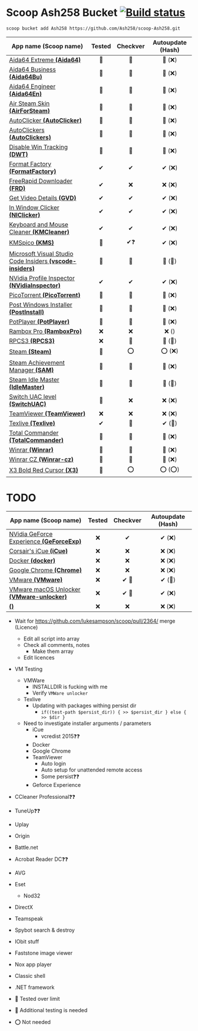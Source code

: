 # Scoop Ash258 Bucket [![Build status](https://ci.appveyor.com/api/projects/status/rfexd4x83q5thr55?svg=true)](https://ci.appveyor.com/project/Ash258/scoop-ash258)

`scoop bucket add Ash258 https://github.com/Ash258/scoop-Ash258.git`

| App name (Scoop name)                                                                 | Tested | Checkver | Autoupdate (Hash) |
| ------------------------------------------------------------------------------------- | :----: | :------: | :---------------: |
| [Aida64 Extreme **(Aida64)**](./Aida64.json)                                          | 💯     | 💯       | 💯 (❌)            |
| [Aida64 Business **(Aida64Bu)**](./Aida64Bu.json)                                     | 💯     | 💯       | 💯 (❌)            |
| [Aida64 Engineer **(Aida64En)**](./Aida64En.json)                                     | 💯     | 💯       | 💯 (❌)            |
| [Air Steam Skin **(AirForSteam)**](./AirForSteam.json)                                | 💯     | 💯       | 💯 (❌)            |
| [AutoClicker **(AutoClicker)**](./AutoClicker.json)                                   | 💯     | 💯       | 💯 (❌)            |
| [AutoClickers **(AutoClickers)**](./AutoClickers.json)                                | 💯     | 💯       | 💯 (❌)            |
| [Disable Win Tracking **(DWT)**](./DWT.json)                                          | 💯     | 💯       | 💯 (❌)            |
| [Format Factory **(FormatFactory)**](./FormatFactory.json)                            | ✔      | ✔        | ✔ (❌)             |
| [FreeRapid Downloader **(FRD)**](./FRD.json)                                          | ✔      | ❌        | ❌ (❌)             |
| [Get Video Details **(GVD)**](./GVD.json)                                             | ✔      | ✔        | ✔ (❌)             |
| [In Window Clicker **(NIClicker)**](./NIClicker.json)                                 | ✔      | ✔        | ✔ (❌)             |
| [Keyboard and Mouse Cleaner **(KMCleaner)**](./KMCleaner.json)                        | ✔      | ✔        | ✔ (❌)             |
| [KMSpico **(KMS)**](./KMS.json)                                                       | 💯     | ✔❓       | ✔ (❌)             |
| [Microsoft Visual Studio Code Insiders **(vscode-insiders)**](./vscode-insiders.json) | 💯     | 💯       | 💯 (💯)           |
| [NVidia Profile Inspector **(NVidiaInspector)**](./NVidiaInspector.json)              | ✔      | ✔        | ✔ (❌)             |
| [PicoTorrent **(PicoTorrent)**](./PicoTorrent.json)                                   | 💯     | 💯       | 💯 (❌)            |
| [Post Windows Installer **(PostInstall)**](./PostInstall.json)                        | 💯     | 💯       | 💯 (❌)            |
| [PotPlayer **(PotPlayer)**](./PotPlayer.json)                                         | 💯     | 💯       | 💯 (❌)            |
| [Rambox Pro **(RamboxPro)**](./RamboxPro.json)                                        | ❌      | ❌        | ❌ ()              |
| [RPCS3 **(RPCS3)**](./RPCS3.json)                                                     | ❌      | 💯       | 💯 (💯)           |
| [Steam **(Steam)**](./Steam.json)                                                     | 💯     | ⭕        | ⭕ (❌)             |
| [Steam Achievement Manager **(SAM)**](./SAM.json)                                     | 💯     | 💯       | 💯 (❌)            |
| [Steam Idle Master **(IdleMaster)**](./IdleMaster.json)                               | 💯     | 💯       | 💯 (💯)           |
| [Switch UAC level **(SwitchUAC)**](./SwitchUAC.json)                                  | 💯     | ❌        | ❌ (❌)             |
| [TeamViewer **(TeamViewer)**](./TeamViewer.json)                                      | ❌      | ❌        | ❌ (❌)             |
| [Texlive **(Texlive)**](./Texlive.json)                                               | ✔      | 💯       | ✔ (💯)            |
| [Total Commander **(TotalCommander)**](./TotalCommander.json)                         | 💯     | 💯       | 💯 (❌)            |
| [Winrar **(Winrar)**](./Winrar.json)                                                  | 💯     | 💯       | 💯 (❌)            |
| [Winrar CZ **(Winrar-cz)**](./Winrar-cz.json)                                         | 💯     | 💯       | 💯 (❌)            |
| [X3 Bold Red Cursor **(X3)**](./X3.json)                                              | 💯     | ⭕        | ⭕ (⭕)             |

# TODO

| App name (Scoop name)                                                      | Tested | Checkver | Autoupdate (Hash) |
| -------------------------------------------------------------------------- | :----: | :------: | :---------------: |
| [NVidia GeForce Experience **(GeForceExp)**](./TODO/GeForceExp.json)       | ❌      | ✔        | ✔ (❌)             |
| [Corsair's iCue **(iCue)**](./TODO/iCue.json)                              | ❌      | ❌        | ❌ (❌)             |
| [Docker **(docker)**](./TODO/docker.json)                                  | ❌      | ❌        | ❌ (❌)             |
| [Google Chrome **(Chrome)**](./TODO/Chrome.json)                           | ❌      | ❌        | ❌ (❌)             |
| [VMware **(VMware)**](./TODO/VMware.json)                                  | ❌      | ✔ 🔸     | ✔ (💯)            |
| [VMware macOS Unlocker **(VMware-unlocker)**](./TODO/VMware-unlocker.json) | ❌      | ✔ 🔸     | ✔ (❌)             |
| [**()**](./TODO/.json)                                                     | ❌      | ❌        | ❌ (❌)             |

- Wait for <https://github.com/lukesampson/scoop/pull/2364/> merge (Licence)
    - Edit all script into array
    - Check all comments, notes
        - Make them array
    - Edit licences
- VM Testing
    - VMWare
        - INSTALLDIR is fucking with me
        - Verify `VMWare unlocker`
    - Texlive
        - Updating with packages withing persist dir
            - `if((test-path $persist_dir)) { >> $persist_dir } else { >> $dir }`
    - Need to investigate installer arguments / parameters
        - iCue
            - vcredist 2015❓❓
        - Docker
        - Google Chrome
        - TeamViewer
            - Auto login
            - Auto setup for unattended remote access
            - Some persist❓❓
        - Geforce Experience
- CCleaner Professional❓❓
- TuneUp❓❓
- Uplay
- Origin
- Battle.net
- Acrobat Reader DC❓❓
- AVG
- Eset
    - Nod32
- DirectX
- Teamspeak
- Spybot search & destroy
- IObit stuff
- Faststone image viewer
- Nox app player
- Classic shell
- .NET framework

- 💯 Tested over limit
- 🔸 Additional testing is needed
- ⭕ Not needed
